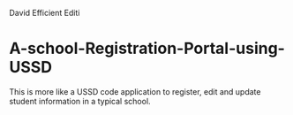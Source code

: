 David Efficient Editi
# A-school-Registration-Portal-using-USSD
This is more like a USSD code application to register, edit and update student information in a typical school.
